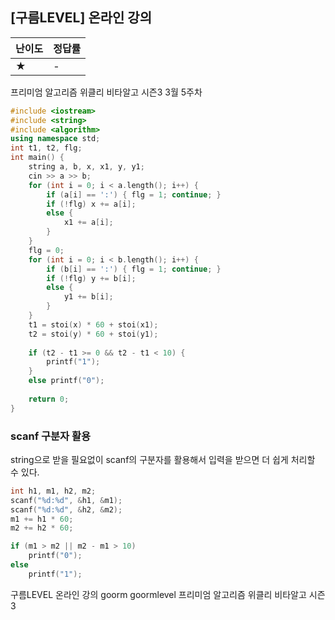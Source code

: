 ## [구름LEVEL] 온라인 강의

| 난이도 | 정답률 |
| ------ | ------ |
| ★      | -      |



프리미엄 알고리즘 위클리 비타알고 시즌3 3월 5주차

```c++
#include <iostream>
#include <string>
#include <algorithm>
using namespace std;
int t1, t2, flg;
int main() {
	string a, b, x, x1, y, y1;
	cin >> a >> b;
	for (int i = 0; i < a.length(); i++) {
		if (a[i] == ':') { flg = 1; continue; }
		if (!flg) x += a[i];
		else {
			x1 += a[i];
		}
	}
	flg = 0;
	for (int i = 0; i < b.length(); i++) {
		if (b[i] == ':') { flg = 1; continue; }
		if (!flg) y += b[i];
		else {
			y1 += b[i];
		}
	}
	t1 = stoi(x) * 60 + stoi(x1);
	t2 = stoi(y) * 60 + stoi(y1);
	
	if (t2 - t1 >= 0 && t2 - t1 < 10) {
		printf("1");
	}
	else printf("0");
		
	return 0;
}
```



### scanf 구분자 활용

string으로 받을 필요없이 scanf의 구분자를 활용해서 입력을 받으면 더 쉽게 처리할 수 있다.

```c++
int h1, m1, h2, m2;
scanf("%d:%d", &h1, &m1);
scanf("%d:%d", &h2, &m2);
m1 += h1 * 60;
m2 += h2 * 60;

if (m1 > m2 || m2 - m1 > 10)
    printf("0");
else
    printf("1");
```





구름LEVEL 온라인 강의 goorm goormlevel 프리미엄 알고리즘 위클리 비타알고 시즌3

